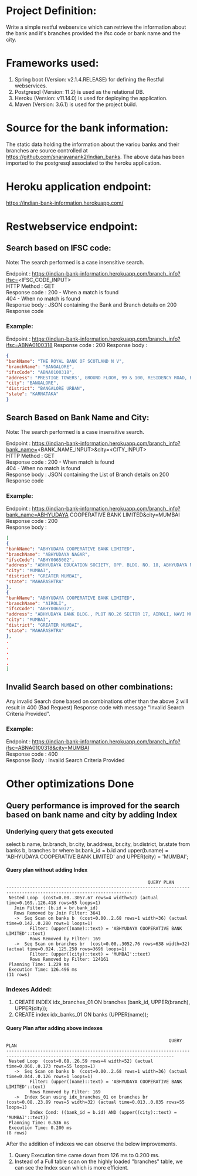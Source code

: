 # Project Definition:
Write a simple restful webservice which can retrieve the information about the bank and it's branches provided the ifsc code or bank name and the city.

# Frameworks used:
1. Spring boot (Version: v2.1.4.RELEASE) for defining the Restful webservices.
2. Postgresql (Version: 11.2) is used as the relational DB.
3. Heroku (Version: v11.14.0) is used for deploying the application.
4. Maven (Version: 3.6.1) is used for the project build. 

# Source for the bank information:
The static data holding the information about the variou banks and their branches are source controlled at https://github.com/snarayanank2/indian_banks.
The above data has been imported to the postgresql associated to the heroku application. 

# Heroku application endpoint:
https://indian-bank-information.herokuapp.com/

# Restwebservice endpoint:
## Search based on IFSC code:
Note: The search performed is a case insensitive search.  
  
Endpoint      : https://indian-bank-information.herokuapp.com/branch_info?ifsc=<IFSC_CODE_INPUT>  
HTTP Method   : GET  
Response code : 200 - When a match is found  
                404 - When no match is found  
Response body : JSON containing the Bank and Branch details on 200 Response code  

### Example:
Endpoint      : https://indian-bank-information.herokuapp.com/branch_info?ifsc=ABNA0100318
Response code : 200 
Response body : 
```json
{
"bankName": "THE ROYAL BANK OF SCOTLAND N V",
"branchName": "BANGALORE",
"ifscCode": "ABNA0100318",
"address": "PRESTIGE TOWERS', GROUND FLOOR, 99 & 100, RESIDENCY ROAD, BANGALORE 560 025.",
"city": "BANGALORE",
"district": "BANGALORE URBAN",
"state": "KARNATAKA"
}
```

## Search Based on Bank Name and City:
Note: The search performed is a case insensitive search.  
  
Endpoint      : https://indian-bank-information.herokuapp.com/branch_info?bank_name=<BANK_NAME_INPUT>&city=<CITY_INPUT>  
HTTP Method   : GET  
Response code : 200 - When match is found  
                404 - When no match is found  
Response body : JSON containing the List of Branch details on 200 Response code  

### Example:
Endpoint      : https://indian-bank-information.herokuapp.com/branch_info?bank_name=ABHYUDAYA COOPERATIVE BANK LIMITED&city=MUMBAI  
Response code : 200   
Response body : 
```json
[
{
"bankName": "ABHYUDAYA COOPERATIVE BANK LIMITED",
"branchName": "ABHYUDAYA NAGAR",
"ifscCode": "ABHY0065002",
"address": "ABHYUDAYA EDUCATION SOCIETY, OPP. BLDG. NO. 18, ABHYUDAYA NAGAR, KALACHOWKY, MUMBAI - 400033",
"city": "MUMBAI",
"district": "GREATER MUMBAI",
"state": "MAHARASHTRA"
},
{
"bankName": "ABHYUDAYA COOPERATIVE BANK LIMITED",
"branchName": "AIROLI",
"ifscCode": "ABHY0065032",
"address": "ABHYUDAYA BANK BLDG., PLOT NO.26 SECTOR 17, AIROLI, NAVI MUMBAI-400701",
"city": "MUMBAI",
"district": "GREATER MUMBAI",
"state": "MAHARASHTRA"
},
.
.
.
.
.
]
```

## Invalid Search based on other combinations:
Any invalid Search done based on combinations other than the above 2 will result in 400 (Bad Request) Response code with message "Invalid Search Criteria Provided".

### Example:
Endpoint      : https://indian-bank-information.herokuapp.com/branch_info?ifsc=ABNA0100318&city=MUMBAI  
Response code : 400  
Response Body : Invalid Search Criteria Provided 


# Other optimizations Done
## Query performance is improved for the search based on bank name and city by adding Index
### Underlying query that gets executed
select b.name, br.branch, br.city, br.address, br.city, br.district, br.state from banks b, branches br where br.bank_id = b.id and  upper(b.name) = 'ABHYUDAYA COOPERATIVE BANK LIMITED' and UPPER(city) = 'MUMBAI';
#### Query plan without adding Index
```
                                                      QUERY PLAN
----------------------------------------------------------------------------------------------------------------------
 Nested Loop  (cost=0.00..3057.67 rows=4 width=52) (actual time=0.169..126.418 rows=55 loops=1)
   Join Filter: (b.id = br.bank_id)
   Rows Removed by Join Filter: 3641
   ->  Seq Scan on banks b  (cost=0.00..2.68 rows=1 width=36) (actual time=0.142..0.280 rows=1 loops=1)
         Filter: (upper((name)::text) = 'ABHYUDAYA COOPERATIVE BANK LIMITED'::text)
         Rows Removed by Filter: 169
   ->  Seq Scan on branches br  (cost=0.00..3052.76 rows=638 width=32) (actual time=0.024..125.258 rows=3696 loops=1)
         Filter: (upper((city)::text) = 'MUMBAI'::text)
         Rows Removed by Filter: 124161
 Planning Time: 1.229 ms
 Execution Time: 126.496 ms
(11 rows)
```
### Indexes Added:
1. CREATE INDEX idx_branches_01 ON branches (bank_id, UPPER(branch), UPPER(city));
2. CREATE index idx_banks_01 ON banks (UPPER(name));

#### Query Plan after adding above indexes
```
                                                              QUERY PLAN                                                
--------------------------------------------------------------------------------------------------------------------------------------
 Nested Loop  (cost=0.08..26.59 rows=4 width=52) (actual time=0.060..0.173 rows=55 loops=1)
   ->  Seq Scan on banks b  (cost=0.00..2.68 rows=1 width=36) (actual time=0.044..0.126 rows=1 loops=1)
         Filter: (upper((name)::text) = 'ABHYUDAYA COOPERATIVE BANK LIMITED'::text)
         Rows Removed by Filter: 169
   ->  Index Scan using idx_branches_01 on branches br  (cost=0.08..23.89 rows=5 width=32) (actual time=0.013..0.035 rows=55 loops=1)
         Index Cond: ((bank_id = b.id) AND (upper((city)::text) = 'MUMBAI'::text))
 Planning Time: 0.536 ms
 Execution Time: 0.200 ms
(8 rows)

```
After the addition of indexes we can observe the below improvements.
1. Query Execution time came down from 126 ms to 0.200 ms.
2. Instead of a Full table scan on the highly loaded "branches" table, we can see the Index scan which is more efficient. 

